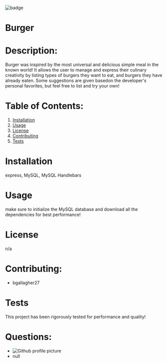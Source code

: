 ![badge](https://img.shields.io/static/v1?label=Created-By&message=MySQL-Handlebars&color=blue)
# Burger

# Description:
Burger was inspired by the most universal and delicious simple meal in the known world! It allows the user to manage and express their culinary creativity by listing types of burgers they want to eat, and burgers they have already eaten. Some suggestions are given basedon the developer's personal favorites, but feel free to list and try your own!

# Table of Contents:
1. [Installation](link)
1. [Usage](link)
1. [License](link)
1. [Contributing](link)
1. [Tests](link)

# Installation
express, MySQL, MySQL Handlebars

# Usage
make sure to initialize the MySQL database and download all the dependencies for best performance!

# License
n/a

# Contributing:
* bgallagher27

# Tests
This project has been rigorously tested for performance and quality!

# Questions: 
* ![Github profile picture](https://avatars3.githubusercontent.com/u/58610224?v=4)
* null